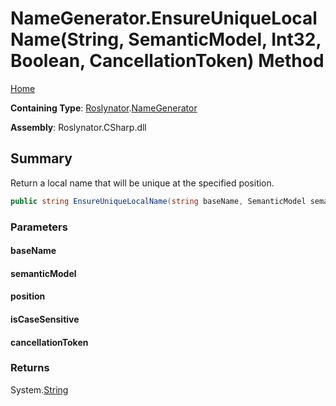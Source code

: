 # NameGenerator\.EnsureUniqueLocalName\(String, SemanticModel, Int32, Boolean, CancellationToken\) Method

[Home](../../../README.md)

**Containing Type**: [Roslynator](../../README.md)\.[NameGenerator](../README.md)

**Assembly**: Roslynator\.CSharp\.dll

## Summary

Return a local name that will be unique at the specified position\.

```csharp
public string EnsureUniqueLocalName(string baseName, SemanticModel semanticModel, int position, bool isCaseSensitive = true, CancellationToken cancellationToken = default(CancellationToken))
```

### Parameters

#### baseName





#### semanticModel





#### position





#### isCaseSensitive





#### cancellationToken





### Returns

System\.[String](https://docs.microsoft.com/en-us/dotnet/api/system.string)

